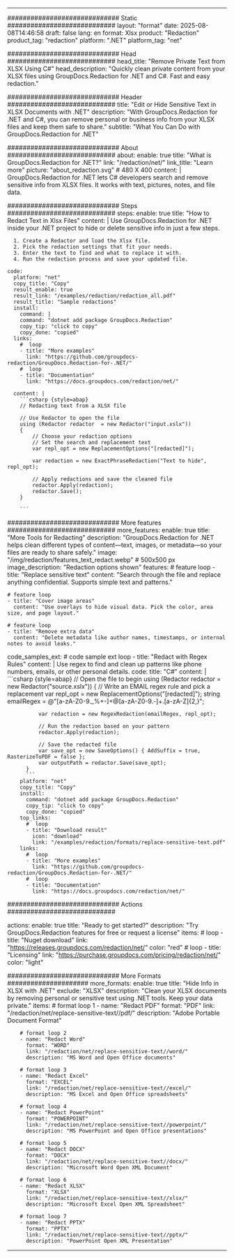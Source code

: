 
---
############################# Static ############################
layout: "format"
date:  2025-08-08T14:46:58
draft: false
lang: en
format: Xlsx
product: "Redaction"
product_tag: "redaction"
platform: ".NET"
platform_tag: "net"

############################# Head ############################
head_title: "Remove Private Text from XLSX Using C#"
head_description: "Quickly clean private content from your XLSX files using GroupDocs.Redaction for .NET and C#. Fast and easy redaction."

############################# Header ############################
title: "Edit or Hide Sensitive Text in XLSX Documents with .NET" 
description: "With GroupDocs.Redaction for .NET and C#, you can remove personal or business info from your XLSX files and keep them safe to share."
subtitle: "What You Can Do with GroupDocs.Redaction for .NET" 

############################# About ############################
about:
    enable: true
    title: "What is GroupDocs.Redaction for .NET?"
    link: "/redaction/net/"
    link_title: "Learn more"
    picture: "about_redaction.svg" # 480 X 400
    content: |
       GroupDocs.Redaction for .NET lets C# developers search and remove sensitive info from XLSX files. It works with text, pictures, notes, and file data.

############################# Steps ############################
steps:
    enable: true
    title: "How to Redact Text in Xlsx Files"
    content: |
      Use GroupDocs.Redaction for .NET inside your .NET project to hide or delete sensitive info in just a few steps.
      
      1. Create a Redactor and load the Xlsx file.
      2. Pick the redaction settings that fit your needs.
      3. Enter the text to find and what to replace it with.
      4. Run the redaction process and save your updated file.
   
    code:
      platform: "net"
      copy_title: "Copy"
      result_enable: true
      result_link: "/examples/redaction/redaction_all.pdf"
      result_title: "Sample redactions"
      install:
        command: |
        command: "dotnet add package GroupDocs.Redaction"
        copy_tip: "click to copy"
        copy_done: "copied"
      links:
        #  loop
        - title: "More examples"
          link: "https://github.com/groupdocs-redaction/GroupDocs.Redaction-for-.NET/"
        #  loop
        - title: "Documentation"
          link: "https://docs.groupdocs.com/redaction/net/"
          
      content: |
        ```csharp {style=abap}
        // Redacting text from a XLSX file

        // Use Redactor to open the file
        using (Redactor redactor  = new Redactor("input.xslx"))
        {
            // Choose your redaction options
            // Set the search and replacement text
            var repl_opt = new ReplacementOptions("[redacted]");
            
            var redaction = new ExactPhraseRedaction("Text to hide", repl_opt);

            // Apply redactions and save the cleaned file
            redactor.Apply(redaction);
            redactor.Save();
        }
        
        ```            


############################# More features ############################
more_features:
  enable: true
  title: "More Tools for Redacting"
  description: "GroupDocs.Redaction for .NET helps clean different types of content—text, images, or metadata—so your files are ready to share safely."
  image: "/img/redaction/features_text_redact.webp" # 500x500 px
  image_description: "Redaction options shown"
  features:
    # feature loop
    - title: "Replace sensitive text"
      content: "Search through the file and replace anything confidential. Supports simple text and patterns."

    # feature loop
    - title: "Cover image areas"
      content: "Use overlays to hide visual data. Pick the color, area size, and page layout."

    # feature loop
    - title: "Remove extra data"
      content: "Delete metadata like author names, timestamps, or internal notes to avoid leaks."
      
  code_samples_ext:
    # code sample ext loop
    - title: "Redact with Regex Rules"
      content: |
        Use regex to find and clean up patterns like phone numbers, emails, or other personal details.
      code:
        title: "C#"
        content: |
          ```csharp {style=abap}
          //  Open the file to begin
          using (Redactor redactor  = new Redactor("source.xslx"))
          {
              // Write an EMAIL regex rule and pick a replacement
              var repl_opt = new ReplacementOptions("[redacted]");
              string emailRegex = @"[a-zA-Z0-9._%+-]+@[a-zA-Z0-9.-]+\.[a-zA-Z]{2,}";

              var redaction = new RegexRedaction(emailRegex, repl_opt);

              // Run the redaction based on your pattern
              redactor.Apply(redaction);

              // Save the redacted file
              var save_opt = new SaveOptions() { AddSuffix = true, RasterizeToPDF = false };
              var outputPath = redactor.Save(save_opt);
          }
          ```
        platform: "net"
        copy_title: "Copy"
        install:
          command: "dotnet add package GroupDocs.Redaction"
          copy_tip: "click to copy"
          copy_done: "copied"
        top_links:
          #  loop
          - title: "Download result"
            icon: "download"
            link: "/examples/redaction/formats/replace-sensitive-text.pdf"
        links:
          #  loop
          - title: "More examples"
            link: "https://github.com/groupdocs-redaction/GroupDocs.Redaction-for-.NET/"
          #  loop
          - title: "Documentation"
            link: "https://docs.groupdocs.com/redaction/net/"


############################# Actions ############################

actions:
  enable: true
  title: "Ready to get started?"
  description: "Try GroupDocs.Redaction features for free or request a license"
  items:
    #  loop
    - title: "Nuget download"
      link: "https://releases.groupdocs.com/redaction/net/"
      color: "red"
        #  loop
    - title: "Licensing"
      link: "https://purchase.groupdocs.com/pricing/redaction/net/"
      color: "light"


############################# More Formats #####################
more_formats:
    enable: true
    title: "Hide Info in XLSX with .NET"
    exclude: "XLSX"
    description: "Clean your XLSX documents by removing personal or sensitive text using .NET tools. Keep your data private."
    items: 
        # format loop 1
        - name: "Redact PDF"
          format: "PDF"
          link: "/redaction/net/replace-sensitive-text//pdf/"
          description: "Adobe Portable Document Format"

        # format loop 2
        - name: "Redact Word"
          format: "WORD"
          link: "/redaction/net/replace-sensitive-text//word/"
          description: "MS Word and Open Office documents"
          
        # format loop 3
        - name: "Redact Excel"
          format: "EXCEL"
          link: "/redaction/net/replace-sensitive-text//excel/"
          description: "MS Excel and Open Office spreadsheets"

        # format loop 4
        - name: "Redact PowerPoint"
          format: "POWERPOINT"
          link: "/redaction/net/replace-sensitive-text//powerpoint/"
          description: "MS PowerPoint and Open Office presentations"

        # format loop 5
        - name: "Redact DOCX"
          format: "DOCX"
          link: "/redaction/net/replace-sensitive-text//docx/"
          description: "Microsoft Word Open XML Document"
          
        # format loop 6
        - name: "Redact XLSX"
          format: "XLSX"
          link: "/redaction/net/replace-sensitive-text//xlsx/"
          description: "Microsoft Excel Open XML Spreadsheet"
          
        # format loop 7
        - name: "Redact PPTX"
          format: "PPTX"
          link: "/redaction/net/replace-sensitive-text//pptx/"
          description: "PowerPoint Open XML Presentation"


---